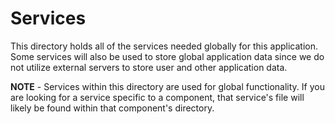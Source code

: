 # Services

This directory holds all of the services needed globally for this application. Some services will also be used to store global application data since we do not utilize external servers to store user and other application data.

**NOTE** - Services within this directory are used for global functionality. If you are looking for a service specific to a component, that service's file will likely be found within that component's directory.